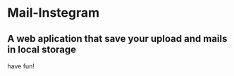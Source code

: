 # Mail-Instegram

## A web aplication that save your upload and mails in local storage

have fun!


